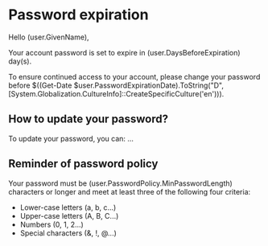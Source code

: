 ﻿# Password expiration

Hello $($user.GivenName),

Your account password is set to expire in $($user.DaysBeforeExpiration) day(s).

To ensure continued access to your account, please change your password before $((Get-Date $user.PasswordExpirationDate).ToString("D", [System.Globalization.CultureInfo]::CreateSpecificCulture('en'))).

## How to update your password?

To update your password, you can: ...

## Reminder of password policy

Your password must be $($user.PasswordPolicy.MinPasswordLength) characters or longer and meet at least three of the following four criteria:

- Lower-case letters (a, b, c...)
- Upper-case letters (A, B, C...)
- Numbers (0, 1, 2...)
- Special characters (&, !, @...)
